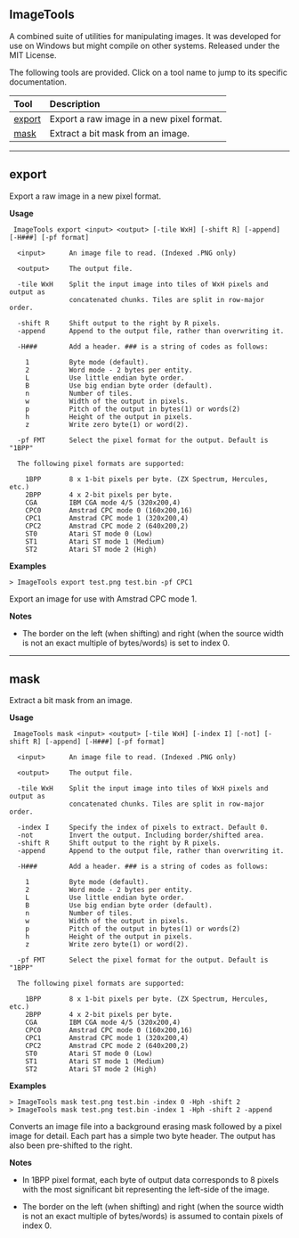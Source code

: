 
ImageTools
----------

A combined suite of utilities for manipulating images.
It was developed for use on Windows but might compile on other systems.
Released under the MIT License.

The following tools are provided. Click on a tool name to jump to its specific documentation.

Tool  |Description
:---|:------------
[export](#export) | Export a raw image in a new pixel format.
[mask](#mask) | Extract a bit mask from an image.

---

## export

Export a raw image in a new pixel format.

**Usage**
```
 ImageTools export <input> <output> [-tile WxH] [-shift R] [-append] [-H###] [-pf format]

  <input>      An image file to read. (Indexed .PNG only)

  <output>     The output file.

  -tile WxH    Split the input image into tiles of WxH pixels and output as
               concatenated chunks. Tiles are split in row-major order.

  -shift R     Shift output to the right by R pixels.
  -append      Append to the output file, rather than overwriting it.

  -H###        Add a header. ### is a string of codes as follows:

    1          Byte mode (default).
    2          Word mode - 2 bytes per entity.
    L          Use little endian byte order.
    B          Use big endian byte order (default).
    n          Number of tiles.
    w          Width of the output in pixels.
    p          Pitch of the output in bytes(1) or words(2)
    h          Height of the output in pixels.
    z          Write zero byte(1) or word(2).

  -pf FMT      Select the pixel format for the output. Default is "1BPP"

  The following pixel formats are supported:

    1BPP       8 x 1-bit pixels per byte. (ZX Spectrum, Hercules, etc.)
    2BPP       4 x 2-bit pixels per byte.
    CGA        IBM CGA mode 4/5 (320x200,4)
    CPC0       Amstrad CPC mode 0 (160x200,16)
    CPC1       Amstrad CPC mode 1 (320x200,4)
    CPC2       Amstrad CPC mode 2 (640x200,2)
    ST0        Atari ST mode 0 (Low)
    ST1        Atari ST mode 1 (Medium)
    ST2        Atari ST mode 2 (High)
```

**Examples**

```
> ImageTools export test.png test.bin -pf CPC1
```

Export an image for use with Amstrad CPC mode 1.

**Notes**

* The border on the left (when shifting) and right (when the source width is not an exact multiple of bytes/words) is set to index 0.


---

## mask

Extract a bit mask from an image.

**Usage**
```
 ImageTools mask <input> <output> [-tile WxH] [-index I] [-not] [-shift R] [-append] [-H###] [-pf format]

  <input>      An image file to read. (Indexed .PNG only)

  <output>     The output file.

  -tile WxH    Split the input image into tiles of WxH pixels and output as
               concatenated chunks. Tiles are split in row-major order.

  -index I     Specify the index of pixels to extract. Default 0.
  -not         Invert the output. Including border/shifted area.
  -shift R     Shift output to the right by R pixels.
  -append      Append to the output file, rather than overwriting it.

  -H###        Add a header. ### is a string of codes as follows:

    1          Byte mode (default).
    2          Word mode - 2 bytes per entity.
    L          Use little endian byte order.
    B          Use big endian byte order (default).
    n          Number of tiles.
    w          Width of the output in pixels.
    p          Pitch of the output in bytes(1) or words(2)
    h          Height of the output in pixels.
    z          Write zero byte(1) or word(2).

  -pf FMT      Select the pixel format for the output. Default is "1BPP"

  The following pixel formats are supported:

    1BPP       8 x 1-bit pixels per byte. (ZX Spectrum, Hercules, etc.)
    2BPP       4 x 2-bit pixels per byte.
    CGA        IBM CGA mode 4/5 (320x200,4)
    CPC0       Amstrad CPC mode 0 (160x200,16)
    CPC1       Amstrad CPC mode 1 (320x200,4)
    CPC2       Amstrad CPC mode 2 (640x200,2)
    ST0        Atari ST mode 0 (Low)
    ST1        Atari ST mode 1 (Medium)
    ST2        Atari ST mode 2 (High)
```

**Examples**

```
> ImageTools mask test.png test.bin -index 0 -Hph -shift 2
> ImageTools mask test.png test.bin -index 1 -Hph -shift 2 -append
```

Converts an image file into a background erasing mask followed by a pixel image for detail. Each part has a simple two byte header. The output has also been pre-shifted to the right.

**Notes**

* In 1BPP pixel format, each byte of output data corresponds to 8 pixels with the most significant bit representing the left-side of the image.

* The border on the left (when shifting) and right (when the source width is not an exact multiple of bytes/words) is assumed to contain pixels of index 0.


